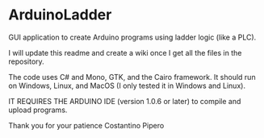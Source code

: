 ArduinoLadder
=============

GUI application to create Arduino programs using ladder logic (like a PLC).

I will update this readme and create a wiki once I get all the files in the repository.

The code uses C# and Mono, GTK, and the Cairo framework. It should run on Windows, Linux, and MacOS (I only tested it in Windows and Linux).

IT REQUIRES THE ARDUINO IDE (version 1.0.6 or later) to compile and upload programs.

Thank you for your patience
Costantino Pipero
